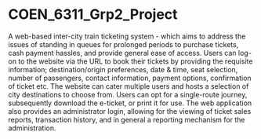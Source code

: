 # COEN_6311_Grp2_Project

 
A web-based inter-city train ticketing system - which aims to address the issues of standing in queues for prolonged periods to purchase tickets, cash payment hassles, and provide general ease of access. Users can log-on to the website via the URL to book their tickets by providing the requisite information; destination/origin preferences, date & time, seat selection, number of passengers, contact information, payment options, confirmation of ticket etc. The website can cater multiple users and hosts a selection of city destinations to choose from. Users can opt for a single-route journey, subsequently download the e-ticket, or print it for use. The web application also provides an administrator login, allowing for the viewing of ticket sales reports, transaction history, and in general a reporting mechanism for the administration.

